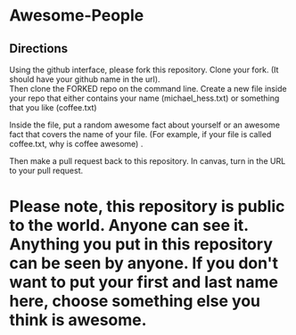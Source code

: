 # Awesome-People

## Directions

Using the github interface, please fork this repository.  Clone your fork.  (It should have your github name in the url).  
Then clone the FORKED repo on the command line. 
Create a new file inside your repo that either contains your name (michael_hess.txt) or something that you like (coffee.txt)

Inside the file, put a random awesome fact about yourself or an awesome fact that covers the name of your file.  (For example, if your file is called coffee.txt, why is coffee awesome) . 

Then make a pull request back to this repository.  In canvas, turn in the URL to your pull request. 


# Please note, this repository is public to the world.  Anyone can see it.  Anything you put in this repository can be seen by anyone.  If you don't want to put your first and last name here, choose something else you think is awesome.

